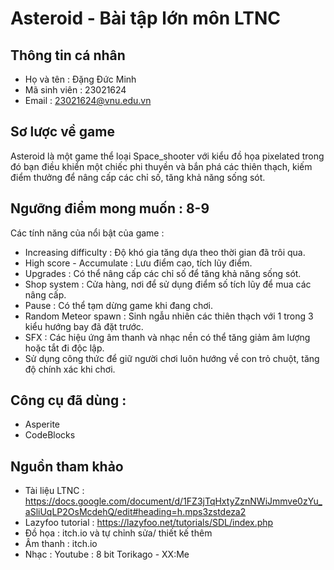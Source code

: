 # Asteroid - Bài tập lớn môn LTNC
## Thông tin cá nhân
  - Họ và tên : Đặng Đức Minh
  - Mã sinh viên : 23021624
  - Email : 23021624@vnu.edu.vn
## Sơ lược về game
Asteroid là một game thể loại Space_shooter với kiểu đồ họa pixelated trong đó bạn điều khiển một chiếc phi thuyền và bắn phá các thiên thạch, kiếm điểm thưởng để nâng cấp các chỉ số, tăng khả năng sống sót.
## Ngưỡng điểm mong muốn : 8-9
Các tính năng của nổi bật của game :
  - Increasing difficulty : Độ khó gia tăng dựa theo thời gian đã trôi qua.
  - High score - Accumulate  : Lưu điểm cao, tích lũy điểm.
  - Upgrades : Có thể nâng cấp các chỉ số để tăng khả năng sống sót.
  - Shop system : Cửa hàng, nơi để sử dụng điểm số tích lũy để mua các nâng cấp.
  - Pause : Có thể tạm dừng game khi đang chơi.
  - Random Meteor spawn : Sinh ngẫu nhiên các thiên thạch với 1 trong 3 kiểu hướng bay đã đặt trước.
  - SFX : Các hiệu ứng âm thanh và nhạc nền có thể tăng giảm âm lượng hoặc tắt đi độc lập.
  - Sử dụng công thức để giữ người chơi luôn hướng về con trỏ chuột, tăng độ chính xác khi chơi.
## Công cụ đã dùng :
  - Asperite
  - CodeBlocks
## Nguồn tham khảo
  - Tài liệu LTNC : https://docs.google.com/document/d/1FZ3jTqHxtyZznNWiJmmve0zYu_aSliUqLP2OsMcdehQ/edit#heading=h.mps3zstdeza2
  - Lazyfoo tutorial : https://lazyfoo.net/tutorials/SDL/index.php
  - Đồ họa : itch.io và tự chỉnh sửa/ thiết kế thêm
  - Âm thanh : itch.io
  - Nhạc : Youtube : 8 bit Torikago - XX:Me 
